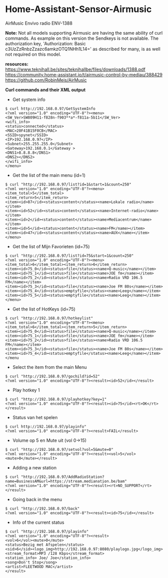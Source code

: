 # Home-Assistant-Sensor-Airmusic
AirMusic Envivo radio ENV-1388

**Note:**
Not all models supporting Airmusic are having the same ability of curl commands. As example on this version the Sendkeys is not available.
The authorization key, 'Authorization: Basic c3UzZzRnbzZzazc6amkzOTQ1NHh1L14=' as described for many, is as well not required on this model.

**resources:**
https://www.teknihall.be/sites/teknihallbe/files/downloads/1388.pdf
https://community.home-assistant.io/t/airmusic-control-by-mediau/388429
https://github.com/RobinMeis/AirMusic

**Curl commands and their XML output**

* Get system info
```
$ curl http://192.168.0.97/GetSystemInfo          
<?xml version="1.0" encoding="UTF-8"?><menu>
<SW_Ver>SW809H11-f828n-f903**a*-f811a-5b11</SW_Ver>
<wifi_info>
<status>connected</status>
<MAC>20F41B15F0CB</MAC>
<SSID>spynet</SSID>
<IP>192.168.0.97</IP>
<Subnet>255.255.255.0</Subnet>
<Gateway>192.168.0.1</Gateway >
<DNS1>8.8.8.8</DNS1>
<DNS2></DNS2>
</wifi_info>
</menu>
```

* Get the list of the main menu (id=1)
```
$ curl "http://192.168.0.97/list?id=1&start=1&count=250"
<?xml version="1.0" encoding="UTF-8"?><menu>
<item_total>5</item_total>
<item_return>5</item_return>
<item><id>87</id><status>content</status><name>Lokale radio</name></item>
<item><id>52</id><status>content</status><name>Internet-radio</name></item>
<item><id>2</id><status>content</status><name>Mediacentrum</name></item>
<item><id>5</id><status>content</status><name>FM</name></item>
<item><id>47</id><status>content</status><name>AUX</name></item>
</menu>
```

* Get the list of Mijn Favorieten (id=75)
```
$ curl "http://192.168.0.97/list?id=75&start=1&count=250"
<?xml version="1.0" encoding="UTF-8"?><menu>
<item_total>6</item_total><item_return>6</item_return>
<item><id>75_0</id><status>file</status><name>Q-music</name></item>
<item><id>75_1</id><status>file</status><name>JOE fm</name></item>
<item><id>75_2</id><status>file</status><name>Radio VRD 106.5 FM</name></item>
<item><id>75_3</id><status>file</status><name>Joe FM 80s</name></item>
<item><id>75_4</id><status>emptyfile</status><name>Leeg</name></item>
<item><id>75_5</id><status>emptyfile</status><name>Leeg</name></item>
</menu>
```

* Get the list of HotKeys (id=75)
```
$ curl "http://192.168.0.97/hotkeylist"
<?xml version="1.0" encoding="UTF-8"?><menu>
<item_total>6</item_total><item_return>5</item_return>
<item><id>75_0</id><status>file</status><name>Q-music</name></item>
<item><id>75_1</id><status>file</status><name>JOE fm</name></item>
<item><id>75_2</id><status>file</status><name>Radio VRD 106.5 FM</name></item>
<item><id>75_3</id><status>file</status><name>Joe FM 80s</name></item>
<item><id>75_4</id><status>emptyfile</status><name>Leeg</name></item>
</menu
```

* Select the item from the main Menu
```
$ curl "http://192.168.0.97/gochild?id=52"
<?xml version="1.0" encoding="UTF-8"?><result><id>52</id></result>
```

* Play hotkey 1
```
$ curl "http://192.168.0.97/playhotkey?key=1"           
<?xml version="1.0" encoding="UTF-8"?><result><id>75</id><rt>OK</rt></result>
```

* Status van het spelen
```
$ curl http://192.168.0.97/playinfo"
<?xml version="1.0" encoding="UTF-8"?><result>FAIL</result>
```

* Volume op 5 en Mute uit (vol 0->15)
```
$ curl "http://192.168.0.97/setvol?vol=5&mute=0"
<?xml version="1.0" encoding="UTF-8"?><result><vol>5</vol><mute>0</mute></result>
```

* Adding a new station
```
$ curl "http://192.168.0.97/AddRadioStation?name=BusinessAM&url=https://stream.medianation.be/bam"
<?xml version="1.0" encoding="UTF-8"?><result><rt>NO_SUPPORT</rt></result>
```

* Going back in the menu
```
$ curl "http://192.168.0.97/back"                        
<?xml version="1.0" encoding="UTF-8"?><result><id>75</id></result>
```

* Info of the current status
```
$ curl "http://192.168.0.97/playinfo"                    
<?xml version="1.0" encoding="UTF-8"?><result>
<vol>6</vol><mute>0</mute>
<status>Bezig met Afspelen</status>
<sid>6</sid><logo_img>http://192.168.0.97:8080/playlogo.jpg</logo_img>
<stream_format>MP3 /128 Kbps</stream_format>
<station_info> Joe/ Joe</station_info>
<song>Don't Stop</song>
<artist>FLEETWOOD MAC</artist>
</result>
```
